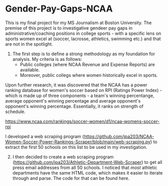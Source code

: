 # Gender-Pay-Gaps-NCAA

This is my final project for my MS Journalism at Boston University.
The premise of this project is to investigative gendeer pay gaps in administrative/coaching positions in college sports - with a specific lens on sports
women excel at (soccer, lacrosse, athletics, swimming etc.) and that are not in the spotlight.


1) The first step is to define a strong methodology as my foundation for analysis. My criteria is as follows:
    - Public colleges (where NCAA Revenue and Expense Reports) are available.
    - Moreover, public collegs where women historically excel in sports.
 
Upon further research, it was discovered that the NCAA has a power ranking database for women's soccer based on RPI (Ratings Power Index) - which is made up of three components - a team's winning percentange, average opponent's winning percentage and average opponent's opponent's winning percentage. Essentially, it ranks on strength of schedule. 

https://www.ncaa.com/rankings/soccer-women/d1/ncaa-womens-soccer-rpi

I developed a web scraping program (https://github.com/jpa203/NCAA-Women-Soccer-Power-Rankings-Scraper/blob/main/web-scraping.py) to extract the first 50 schools on this list to be used in my investigation.
  
  

2) I then decided to create a web scraping program (https://github.com/jpa203/Athletic-Department-Web-Scraper) to get all press email addresses from all 50 schools. I noticed that *most* athletic departments have the same HTML code, which makes it easier to iterate through and parse. The code for that can be found here. 
    
    

